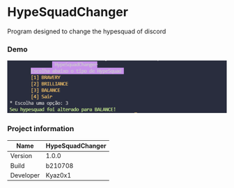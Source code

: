 # HypeSquadChanger
Program designed to change the hypesquad of discord

### Demo
<img src="img/HypeSquadChanger.png" />

### Project information
|Name| HypeSquadChanger |
|----|--|
|Version|1.0.0|
|Build|b210708|
|Developer|Kyaz0x1|

